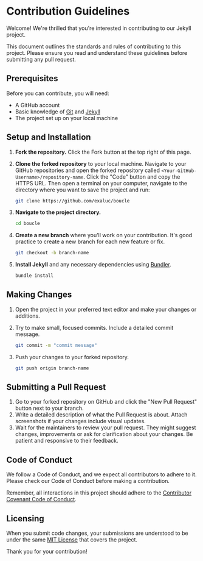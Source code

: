 # Contribution Guidelines

Welcome! We're thrilled that you're interested in contributing to our Jekyll project. 

This document outlines the standards and rules of contributing to this project. Please ensure you read and understand these guidelines before submitting any pull request.

## Prerequisites

Before you can contribute, you will need:

- A GitHub account
- Basic knowledge of [Git](https://git-scm.com/book/en/v2/Getting-Started-Git-Basics) and [Jekyll](https://jekyllrb.com/docs/)
- The project set up on your local machine

## Setup and Installation

1. **Fork the repository.** Click the Fork button at the top right of this page.

2. **Clone the forked repository** to your local machine. Navigate to your GitHub repositories and open the forked repository called `<Your-GitHub-Username>/repository-name`. Click the "Code" button and copy the HTTPS URL. Then open a terminal on your computer, navigate to the directory where you want to save the project and run:

    ```bash
    git clone https://github.com/exaluc/boucle
    ```

3. **Navigate to the project directory.**

    ```bash
    cd boucle
    ```

4. **Create a new branch** where you'll work on your contribution. It's good practice to create a new branch for each new feature or fix.

    ```bash
    git checkout -b branch-name
    ```

5. **Install Jekyll** and any necessary dependencies using [Bundler](https://bundler.io/).

    ```bash
    bundle install
    ```

## Making Changes

1. Open the project in your preferred text editor and make your changes or additions.
2. Try to make small, focused commits. Include a detailed commit message.

    ```bash
    git commit -m "commit message"
    ```

3. Push your changes to your forked repository.

    ```bash
    git push origin branch-name
    ```

## Submitting a Pull Request

1. Go to your forked repository on GitHub and click the "New Pull Request" button next to your branch.
2. Write a detailed description of what the Pull Request is about. Attach screenshots if your changes include visual updates.
3. Wait for the maintainers to review your pull request. They might suggest changes, improvements or ask for clarification about your changes. Be patient and responsive to their feedback.

## Code of Conduct

We follow a Code of Conduct, and we expect all contributors to adhere to it. Please check our Code of Conduct before making a contribution.

Remember, all interactions in this project should adhere to the [Contributor Covenant Code of Conduct](https://www.contributor-covenant.org/version/2/0/code_of_conduct/).

## Licensing

When you submit code changes, your submissions are understood to be under the same [MIT License](https://choosealicense.com/licenses/mit/) that covers the project.

Thank you for your contribution!
